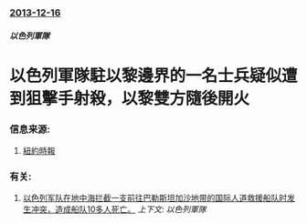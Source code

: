 ### [2013-12-16](/news/2013/12/16/index.md)

##### 以色列軍隊
#  以色列軍隊駐以黎邊界的一名士兵疑似遭到狙擊手射殺，以黎雙方隨後開火 




### 信息来源:

1. [紐約時報](http://www.nytimes.com/2013/12/17/world/middleeast/israel-lebanon-border-shooting.html?_r=1&)

### 有关:

1. [ 以色列军队在地中海拦截一支前往巴勒斯坦加沙地带的国际人道救援船队时发生冲突，造成船队10多人死亡。](/news/2010/05/31/以色列军队在地中海拦截一支前往巴勒斯坦加沙地带的国际人道救援船队时发生冲突-造成船队10多人死亡.md) _上下文: 以色列軍隊_
